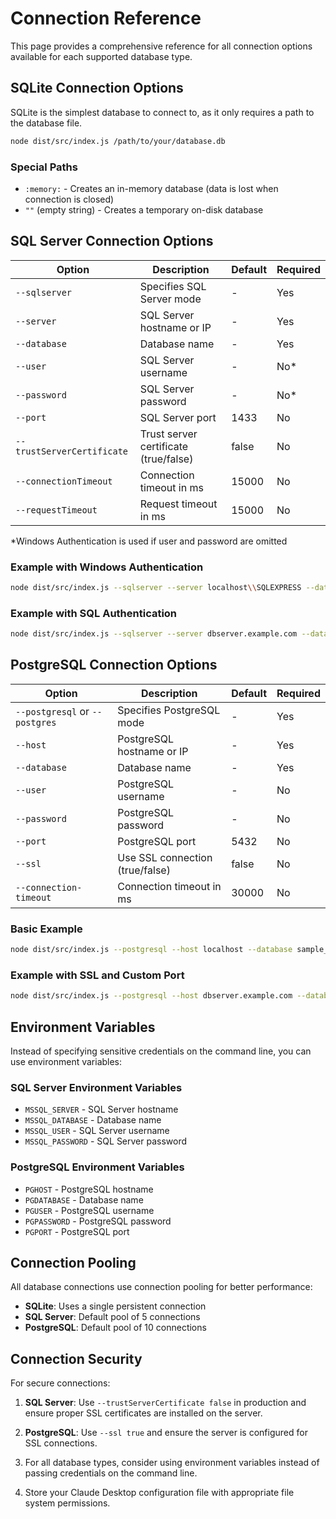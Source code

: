 # Connection Reference

This page provides a comprehensive reference for all connection options available for each supported database type.

## SQLite Connection Options

SQLite is the simplest database to connect to, as it only requires a path to the database file.

```bash
node dist/src/index.js /path/to/your/database.db
```

### Special Paths

- `:memory:` - Creates an in-memory database (data is lost when connection is closed)
- `""` (empty string) - Creates a temporary on-disk database

## SQL Server Connection Options

| Option | Description | Default | Required |
|--------|-------------|---------|----------|
| `--sqlserver` | Specifies SQL Server mode | - | Yes |
| `--server` | SQL Server hostname or IP | - | Yes |
| `--database` | Database name | - | Yes |
| `--user` | SQL Server username | - | No* |
| `--password` | SQL Server password | - | No* |
| `--port` | SQL Server port | 1433 | No |
| `--trustServerCertificate` | Trust server certificate (true/false) | false | No |
| `--connectionTimeout` | Connection timeout in ms | 15000 | No |
| `--requestTimeout` | Request timeout in ms | 15000 | No |

*Windows Authentication is used if user and password are omitted

### Example with Windows Authentication

```bash
node dist/src/index.js --sqlserver --server localhost\\SQLEXPRESS --database Northwind
```

### Example with SQL Authentication

```bash
node dist/src/index.js --sqlserver --server dbserver.example.com --database Northwind --user sa --password P@ssw0rd --port 1433
```

## PostgreSQL Connection Options

| Option | Description | Default | Required |
|--------|-------------|---------|----------|
| `--postgresql` or `--postgres` | Specifies PostgreSQL mode | - | Yes |
| `--host` | PostgreSQL hostname or IP | - | Yes |
| `--database` | Database name | - | Yes |
| `--user` | PostgreSQL username | - | No |
| `--password` | PostgreSQL password | - | No |
| `--port` | PostgreSQL port | 5432 | No |
| `--ssl` | Use SSL connection (true/false) | false | No |
| `--connection-timeout` | Connection timeout in ms | 30000 | No |

### Basic Example

```bash
node dist/src/index.js --postgresql --host localhost --database sample_db --user postgres --password secret
```

### Example with SSL and Custom Port

```bash
node dist/src/index.js --postgresql --host dbserver.example.com --database sample_db --user appuser --password Secure123! --port 5433 --ssl true
```

## Environment Variables

Instead of specifying sensitive credentials on the command line, you can use environment variables:

### SQL Server Environment Variables

- `MSSQL_SERVER` - SQL Server hostname
- `MSSQL_DATABASE` - Database name
- `MSSQL_USER` - SQL Server username
- `MSSQL_PASSWORD` - SQL Server password

### PostgreSQL Environment Variables

- `PGHOST` - PostgreSQL hostname
- `PGDATABASE` - Database name
- `PGUSER` - PostgreSQL username
- `PGPASSWORD` - PostgreSQL password
- `PGPORT` - PostgreSQL port

## Connection Pooling

All database connections use connection pooling for better performance:

- **SQLite**: Uses a single persistent connection
- **SQL Server**: Default pool of 5 connections
- **PostgreSQL**: Default pool of 10 connections

## Connection Security

For secure connections:

1. **SQL Server**: Use `--trustServerCertificate false` in production and ensure proper SSL certificates are installed on the server.

2. **PostgreSQL**: Use `--ssl true` and ensure the server is configured for SSL connections.

3. For all database types, consider using environment variables instead of passing credentials on the command line.

4. Store your Claude Desktop configuration file with appropriate file system permissions. 